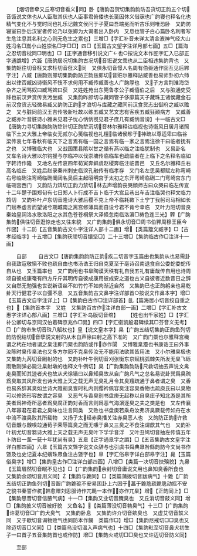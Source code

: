 <!-- { "loadSidebar": true } -->
　　【烟切音牵又丘寒切音看义同】卧【唐韵吾贺切集韵韵防吾货切正韵五个切音饿说文休也从人臣取其伏也人臣事君俯偻也长笺因休义借寐也广韵寝也释名化也精气变化不与觉时同也礼乐记魏文侯问于子夏曰吾端冕而听古乐则唯恐卧　又韵防寝室曰卧后汉宦者传论乃以张卿为大谒者出入卧内　又息也管子白心篇卧名利者写生危注息其名利之心则无危生之累也】三增□【字汇补音未详太清金液神气经大山姓冯名□嵩小山姓崇名□字□□】四□【玉篇古文望字注详月部七画】五□【篇海之忍切音枕同□明也】□【正字通音移引说文广也○按说文本作巸字汇入已部正字通譌增】六臦【唐韵居况切集韵古况切音诳说文乖也从二臣相违集韵背也　又集韵妪往切音枉又求枉切音俇义同　又俱永切音憬人名周有伯臦通作囧互见后臩字注】八臧【唐韵则郎切集韵韵防正韵兹郎切音赃尔雅释詀臧善也易师卦初六师出以律否臧凶诗衞风不忮不求何用不臧传臧善也人广韵厚也　又子方言荆淮海岱杂齐之闲骂奴曰臧骂婢曰获　又姓姓苑出东筦鲁孝公子臧僖伯之后　又与脏通吏受赇也前汉尹赏传贪污坐臧　又集韵昨郎切与藏同管子侈靡篇天子藏珠王诸侯藏金石前汉食货志轻微易臧又韵防正韵才浪切与库藏之藏同前汉食货志出御府之臧以赡之　又与脏同前汉王吉传吸新吐故以练五臧又艺文志有客疾五臧狂顚病方　又臧善之臧亦叶音脏诗小雅未见君子忧心怲怲旣见君子庶几有臧怲音谤】十一临古文□【唐韵力寻切集韵韵防犂针切正韵犂沉切音林尔雅释诂临视也诗衞风日居月诸照临下土又大雅上帝临女无贰尔心笺临视也礼檀临诸侯畛于神疏以尊适卑曰临谷梁传哀七年春秋有临天下之言焉有临一国之言焉有临一家之言焉注徐干曰临者抚有之也　又博雅临大也　又战国策县隂以甘之循有燕以临之注临犹制也　又易卦名　又车名诗大雅以尔钩援与尔临冲以伐崇墉传临临车也疏临者在上临下之名释名临如字韩诗作隆　又地名左传哀四年荀寅奔鲜虞赵稷奔临注临晋邑　又丘名尔雅释丘右高名临丘　又姓后赵录秦州刺史临湥孔融传有临孝存　又门名左思吴都赋左称弯崎右号临硎注弯崎临硎阍闼名吴后主起昭明宫于太初之东开弯崎临硎二门弯崎宫东门临硎宫西门　又韵防力鸩切正韵力禁切林去声增韵丧哭顔师古曰众哭曰临左传宣十二年楚子围郑旬有七日郑人卜行成不吉卜临于大宫且巷出车吉注临哭也释文临力鸩切　又韵补叶卢东切音隆诗大雅后稷不克上帝不临耗斁下土宁丁我躬司马相如长门赋奉虚言而望诚兮期城南之离宫修薄具而自设兮君不肯兮幸临　又叶力阳切音良秦始皇祠洛水歌洛阳之水其色苍苍桐祭大泽倐忽南临洛濵□祷色连三光】臩【广韵集韵俱往切音逛惊走也又往来貌　又广韵集韵俱永切音□周书伯臩周穆王臣今作囧】十二防【五音集韵古文仆字注详人部十二画】增【类篇籀文臧字】□【古孝经临字】十五增□【集韵获顽切音镮坚□】二十三增□【集韵临古作□注详十一画】















　　自部
　　自古文□【唐韵集韵韵防正韵疾二切音字玉篇由也集韵从也易需卦自我致寇敬愼不败也疏自由也书汤诰王归自克夏至于亳诗召南退食自公委蛇委蛇传自从也　又玉篇率也　又广韵用也书臯陶谟天秩有礼自我五礼有庸哉传自用也诗周颂自彼成康奄有四方斤斤其明传自彼成康用彼成安之道也古义自彼者近数昔日之辞　又自然无勉强也世说新语丝不如竹竹不如肉渐近自然　又集韵已也正韵躬亲也易乾卦天行健君子以自彊不息　又五音集韵古文鼻字注详部首○按说文作鼻本字】增□【玉篇古文自字注详上】□【集韵白古作□注详部首】臫【篇海居小切音绞自重之也】【集韵首本字　又姓　又集韵百古作注详白部一画】二增□【字汇补古文惠字注详心部八画】三增□【字汇补乌版切音绾】
　　【姓也出千家姓】□【字汇补公卿切与京同汉伯着碑京兆作□晁】四□【字汇衞凯殷君碑续其□芬音义无考】□【广韵市朱切音珠八觚杖也】皇【说文皇本字】臬【广韵五结切集韵正韵鱼列切韵防倪结切音孽説文射的从木自声徐曰射之高下准的　又广韵门橜也尔雅释宫樴谓之杙在地者谓之臬注即门橜也韵防或作亦作闑　又博雅臬灋也书康诰王曰外事汝陈时臬传臬法也又多方尔罔不克臬传汝无不能用法欲其皆用法　又小尔雅臬极也　又集韵九芮切音劂射的也　又韵补叶牛例切音刈张衡东京赋桃弧棘矢所发无臬飞砾雨散刚弹必毙注臬射墩的也释文牛例切】臭【广韵集韵韵防尺救切抽去声说文禽走臭而知其迹者犬也故从犬徐锴曰以鼻知臭故从自广韵凡气之总名易说卦巽爲臭疏爲臭取其风所发也诗大雅上天之载无声无臭礼月令其臭羶疏通于鼻者谓之臭　又香也易系辞其臭如兰诗大雅胡臭亶时礼内则缨衿佩容臭注容臭香物也疏庾氏曰以臭物可以修饰形容故谓之容臭　又恶气与香臭别书盘庚无起秽以自臭庄子知北游是其所美者爲神奇所恶者爲臭腐正韵对香而言则爲恶气海濵逐臭之夫之类是也　又左传襄八年寡君在君君之臭味也注言同类　又败也书盘庚若乘舟汝弗济臭厥载传如舟在水中流不渡臭败其所载物　又扬子太经赤臭播关注赤臭恶人也　又韵防正韵许救切音齅与齅嗅竝通荀子荣辱篇臭之而无嗛于鼻又三臭之不食注谓歆其气也　又韵补叶初尤切音篘诗大雅上天之载无声无臭叶下孚孚音浮　又叶丑鸠切音抽左传僖五年卜防曰一薰一莸十年犹尚有臭】五臮【正字通臮字之譌】□【五音集韵古文皇字注详白部四画】六臮【玉篇古文曁字说文众辞与也引虞书舜典臮咎繇韵防今文尚书作曁及也史记夏本纪蠙珠臮鱼注古曁字也】臯【字汇俗皋字详白部皋字注】臰【玉篇俗臭字】增□【集韵皇古作□注详白部四画】八增□【类篇一决切音抉殠貌】九臱【玉篇眉然切音眠不见也】□【广韵集韵余封切音庸说文用也鼻知臭香所食也　又集韵余颂切音用义同】【集韵与臲同】□【类篇蒲拨切音跋病气】十臲【广韵五结切正韵鱼列切音齧广韵臲硊不安易困卦上六困于藟于臲卼疏臲卼动摇不安之貌书秦誓作杌韩愈赠刘思服诗作兀臲一本作亦作兀臬】增【正韵同上】□【集韵思晋切音信腋气病】十一□【集韵又业切音腌臭也　又丘消切音敲义同】增□【集韵披义切音被好貌　又鱼名】【类篇薄没切音勃臭气】十三□【广韵集韵许葛切音□广韵犬臭气　又集韵卧息　又集韵许介切音欸臭也　又虚艾切音餀义同　又于歇切音谒物败气也同防本作餲　类篇作□】增□【集韵尼戒切□□臭也又除迈切音□义同】□【类篇乌没切温入声病气也】十四□【集韵毗至切音鼻犬初生子一曰首子五音集韵首也或作防】增□【集韵火戒切□□臭也又许迈切音防义同】















　　至部

